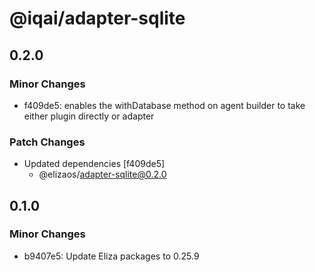 # @iqai/adapter-sqlite

## 0.2.0

### Minor Changes

- f409de5: enables the withDatabase method on agent builder to take either plugin directly or adapter

### Patch Changes

- Updated dependencies [f409de5]
  - @elizaos/adapter-sqlite@0.2.0

## 0.1.0

### Minor Changes

- b9407e5: Update Eliza packages to 0.25.9
